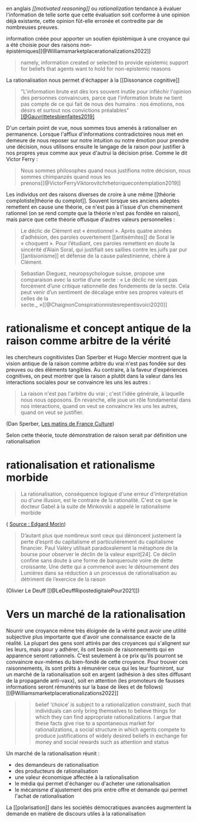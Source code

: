 en anglais *[[motivated reasoning]]* ou *rationalization*
tendance à évaluer l'information de telle sorte que cette évaluation soit conforme à une opinion déjà existante, cette opinion fût-elle erronée et contredite par de nombreuses preuves.

information créée pour apporter un soutien épistémique à une croyance qui a été choisie pour des raisons non-épistémiques[[@Williamsmarketplacerationalizations2022]]

> namely, information created or selected to provide epistemic support for beliefs that agents want to hold for non-epistemic reasons

La rationalisation nous permet d'échapper à la [[Dissonance cognitive]]

>"L'information brute est dès lors souvent inutile pour infléchir l'opinion des personnes convaincues, parce que l'information brute ne tient pas compte de ce qui fait de nous des humains : nos émotions, nos désirs et surtout nos convictions préalables"[[@Gauvrittetesbienfaites2019]](p115)

D'un certain point de vue, nous sommes tous amenés à rationaliser en permanence. 
Lorsque l'afflux d'informations contradictoires nous met en demeure de nous reposer sur notre intuition ou notre émotion pour prendre une décision, nous utilisons ensuite le langage de la raison pour justifier à nos propres yeux comme aux yeux d'autrui la décision prise. Comme le dit Victor Ferry : 

> Nous sommes philosophes quand nous justifions notre décision, nous sommes chimpanzés quand nous les prenons[[@VictorFerryViktorovitchrhetoriquecontemplation2019]]


Les individus ont des raisons diverses de croire à une même [[théorie complotiste|théorie du complot]]. Souvent lorsque ses anciens adeptes remettent en cause une théorie, ce n'est pas à l'issue d'un cheminement rationnel (on se rend compte que la théorie n'est pas fondée en raison), mais parce que cette théorie offusque d'autres valeurs personnelles : 

>Le déclic de Clément est « émotionnel ». Après quatre années d’adhésion, des paroles ouvertement [[antisémites]] de Soral le « choquent ». Pour l’étudiant, ces paroles remettent en doute la sincérité d’Alain Soral, qui justifiait ses saillies contre les juifs par pur [[antisionisme]] et défense de la cause palestinienne, chère à Clément.

>Sebastian Dieguez, neuropsychologue suisse, propose une comparaison avec la sortie d’une secte : « Le déclic ne vient pas forcément d’une critique rationnelle des fondements de la secte. Cela peut venir d’un sentiment de décalage entre ses propres valeurs et celles de la secte._ »[[@ChaignonConspirationnistesrepentisvoici2020]]

# rationalisme et concept antique de la raison comme arbitre de la vérité

les chercheurs cognitivistes Dan Sperber et Hugo Mercier montrent que la vision antique de la raison comme arbitre du vrai n'est pas fondée sur des preuves ou des éléments tangibles. Au contraire, à la faveur d'expériences cognitives, on peut montrer que la raison a plutôt dans la valeur dans les interactions sociales pour se convaincre les uns les autres : 

> La raison n'est pas l'arbitre du vrai ; c'est l'idée générale, à laquelle nous nous opposons. En revanche, elle joue un rôle fondamental dans nos interactions, quand on veut se convaincre les uns les autres, quand on veut se justifier. 

(Dan Sperber, [Les matins de France Culture](https://www.franceculture.fr/emissions/l-invite-e-des-matins/de-la-science-a-la-politique-quand-le-debat-perd-la-raison-avec-dan-sperber-et-hugo-mercier))

Selon cette théorie, toute démonstration de raison serait par définition une rationalisation


# rationalisation et rationalisme morbide

>La rationalisation, conséquence logique d'une erreur d'interprétation ou d'une illusion, est le contraire de la rationalité. C'est ce que le docteur Gabel à la suite de Minkovski a appelé le rationalisme morbide

( [Source : Edgard Morin](https://twitter.com/edgarmorinparis/status/1435525877618683905)) 


>D’autant plus que nombreux sont ceux qui dénoncent justement la perte d’esprit du capitalisme et particulièrement du capitalisme financier. Paul Valéry utilisait paradoxalement la métaphore de la bourse pour observer le déclin de la valeur esprit[24]. Ce déclin confine sans doute à une forme de banqueroute voire de dette croissante. Une dette qui a commencé avec le détournement des Lumières dans sa réduction à un processus de rationalisation au détriment de l’exercice de la raison

(Olivier Le Deuff [[@LeDeuffRipostedigitalePour2021]])

# Vers un marché de la rationalisation

Nourrir une croyance même très éloignée de la vérité peut avoir une utilité subjective plus importante que d'avoir une connaissance exacte de la réalité. 
La plupart des gens sont attirés par des croyances qui s'alignent sur les leurs, mais pour y adhérer, ils ont besoin de raisonnements qui en apparence seront rationnels. 
C'est seulement à ce prix qu'ils pourront se convaincre eux-mêmes du bien-fondé de cette croyance. Pour trouver ces raisonnements, ils sont prêts à rémunérer ceux qui les leur fourniront, sur un marché de la rationalisation soit en argent (adhésion à des sites diffusant de la propagande anti-vaxx), soit en attention (les promoteurs de fausses informations seront rémunérés sur la base de likes et de follows)[[@Williamsmarketplacerationalizations2022]]

>>belief ‘choice’ is subject to a rationalization constraint, such that individuals can only bring themselves to believe things for which they can find appropriate rationalizations. I argue that these facts give rise to a spontaneous market for rationalizations, a social structure in which agents compete to produce justifications of widely desired beliefs in exchange for money and social rewards such as attention and status

Un marché de la rationalisation réunit : 
- des demandeurs de rationalisation
- des producteurs de rationalisation
- une valeur économique affectée à la rationalisation
- le média qui permet d'échanger ou d'acheter une rationalisation
- le mécanisme d'ajustement des prix entre offre et demande qui permet l'achat de rationalisation

La [[polarisation]] dans les sociétés démocratiques avancées augmentent la demande en matière de discours utiles à la rationalisation

